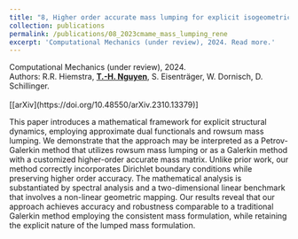 ```yaml
---
title: "8, Higher order accurate mass lumping for explicit isogeometric methods based on approximate dual basis functions"
collection: publications
permalink: /publications/08_2023cmame_mass_lumping_rene
excerpt: 'Computational Mechanics (under review), 2024. Read more.'
---
```



<div class="small">
   Computational Mechanics (under review), 2024.
</div>

<div class="small">
   Authors: R.R. Hiemstra, <u><strong>T.-H. Nguyen</strong></u>, S. Eisenträger, W. Dornisch, D. Schillinger. 
</div><br/>
[[arXiv](https://doi.org/10.48550/arXiv.2310.13379)]

This paper introduces a mathematical framework for explicit structural dynamics, employing approximate dual functionals and rowsum mass lumping. We demonstrate that the approach may be interpreted as a Petrov-Galerkin method that utilizes rowsum mass lumping or as a Galerkin method with a customized higher-order accurate mass matrix. Unlike prior work, our method correctly incorporates Dirichlet boundary conditions while preserving higher order accuracy. The mathematical analysis is substantiated by spectral analysis and a two-dimensional linear benchmark that involves a non-linear geometric mapping. Our results reveal that our approach achieves accuracy and robustness comparable to a traditional Galerkin method employing the consistent mass formulation, while retaining the explicit nature of the lumped mass formulation. 